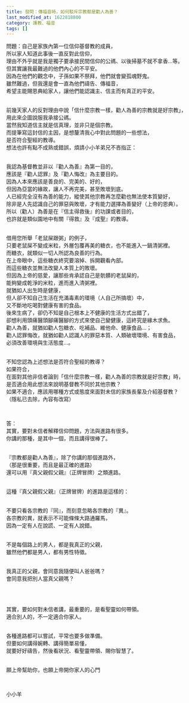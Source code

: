 ```yaml
---
title: 發問：傳福音時，如何駁斥宗教都是勸人為善？
last_modified_at: 1622818800
category: 護教、福音
tags: []
---
```


<p>問題：自己是家族內第一位信仰基督教的成員，<br>
所以家人知道此事後一直反對此信仰，<br>
理由不外乎就是我是獨子要承接民間信仰的公禡、以後掃墓不就不拿香…等。<br>
但其實讓我最難過的他們內心的不平安。<br>
因為在他們的觀念中，子孫如果不祭拜，他們就會變孤魂野鬼。<br>
雖然難過，但我還是會一直為他們禱告、傳福音，<br>
希望主能賜恩典給家人，讓他們能認識主、信主而有真正的平安。</p>

<p><br>
前幾天家人的反對理由中說「信什麼宗教一樣，勸人為善的宗教就是好宗教」，<br>
用此來企圖說服我承接公禡。<br>
當然我知道信主就是信真理，並非只是個宗教。<br>
而提筆寫這封信的主因，是想釐清我心中對此問題的一些想法，<br>
是否符合聖經的教導。<br>
想法也許有點不成熟或錯誤，煩請小小羊弟兄不吝指正：</p>

<p><br>
我認為基督教並非以『勸人為善』為第一目的，<br>
應該是『勸人認罪』及『勸人悔改』為主要目的。<br>
因為人本來應該是善良的、完美的、好的，<br>
但因為亞當的緣故，讓人不再完美，甚至敗壞到底。<br>
人已經完全沒有為善的能力，縱使其他宗教再怎麼勸也無法使本質變好，<br>
除非是人先認識自己的罪惡與敗壞，才有能力選擇為善變好（上帝的恩典）。<br>
所以（勸人）為善是在『信主得救後』的功課或者目的，<br>
也許就是類似園地中有關『得救』及『成聖』的教導。</p>

<p><br>
借用您所舉「老鼠屎跟粥」的例子，<br>
只要老鼠屎不變成米粒，外層包覆再美的糖衣，也不能進入一鍋清粥裡。<br>
而糖衣，就類似一切人所認為良善的行為。<br>
在上帝眼中，這些糖衣終究要溶掉、拆開觀看內部。<br>
而這些糖衣並無法改變人本質上的敗壞。<br>
但因為上帝的慈愛，讓那些肯承認自己是骯髒的老鼠屎的，<br>
能夠變成乾淨的米粒，進而進入清粥裡。<br>
就猶如人出生時是健康，<br>
但人卻不知自己生活在充滿毒素的環境（人自己所搞壞）中，<br>
又不斷地吃喝對健康有害的食品。<br>
後來生病了，卻仍不知是自己根本上不健康的生活方式出錯了，<br>
卻想利用頭痛醫頭腳痛醫腳的方式來使自己變健康，這終究是緣木求魚。<br>
勸人為善，就猶如勸人包糖衣、吃補品、維他命、健康食品…；<br>
勸人認罪悔改，就猶如勸人認識人的罪惡本質、人類破壞環境、有害食品，<br>
必須改善環境與生活態度…。</p>

<p><br>
不知您認為上述想法是否符合聖經的教導？<br>
如果符合，<br>
在面對其他非信者論到「信什麼宗教一樣，勸人為善的宗教就是好宗教」時，<br>
是否適合用此想法來說明基督教不同於其他宗教？<br>
如果不適合，應該用哪種方式或態度來面對未信的家族長輩及介紹基督教？<br>
（隱私已去除，內容有改寫）</p>

<p>&nbsp;</p>

<p>答：<br>
其實，要對未信者解釋信仰問題，方法與進路有很多。<br>
你講的那種，是其中一個，而且講得很棒了。</p>

<p><br>
『宗教都是勸人為善』，除了你講的那個進路外，<br>
（那是很重要，而且是最正確的進路）<br>
還可以用『真父親假父親』（正牌冒牌）之類進路。</p>

<p><br>
這種『真父親假父親』（正牌冒牌）的進路是這樣的：</p>

<p><br>
不要只看各宗教的『同』，而刻意忽略各宗教的『異』。<br>
各宗教的異，就表示不可能條條大路通羅馬，<br>
因為一定有人在說謊、一定有人說錯。</p>

<p><br>
不是每個路上的男人，都是我真正的父親，<br>
雖然他們都是男人，都有男性特徵。</p>

<p><br>
我真正的父親，會同意我隨便叫人爸爸嗎？<br>
會同意我把別人當真父親嗎？</p>

<p>&nbsp;</p>

<p><br>
其實，要如何對未信者講，最重要的，是看聖靈如何帶領。<br>
適合別人的，不一定適合你家人。</p>

<p><br>
各種進路都可以嘗試，平常也要多做準備。<br>
但要如何講得婉轉、講得簡單易懂，<br>
就要好好禱告，然後看狀況、看聖靈帶領、賜你智慧了。</p>

<p>&nbsp;<br>
願上帝幫助你，也願上帝開你家人的心門</p>

<p>&nbsp;</p>

<p>小小羊</p>

